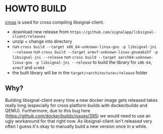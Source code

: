 # HOWTO BUILD

[cross](https://github.com/rust-embedded/cross) is used for cross compiling libsignal-client.

* download new release from `https://github.com/signalapp/libsignal-client/releases`
* unzip + change into directory
* run `cross build --target x86_64-unknown-linux-gnu -p libsignal-jni --release`
  run `cross build --target armv7-unknown-linux-gnueabihf -p libsignal-jni --release`
  run `cross build --target aarch64-unknown-linux-gnu -p libsignal-jni --release`
to build the library for `x86-64`, `armv7` and `arm64`
* the built library will be in the `target/<architecture>/release` folder 

## Why?

Building libsignal-client every time a new docker image gets released takes really long (especially for cross platform builds with docker/buildx and QEMU). Furthermore, due to this bug here (https://github.com/docker/buildx/issues/395) we would need to use an ugly workaround for that right now. As libsignal-client isn't released very often I guess it's okay to manually build a new version once in a while.  
